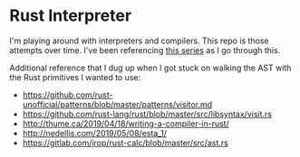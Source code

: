 # Rust Interpreter

I'm playing around with interpreters and compilers. This repo is those attempts
over time. I've been referencing [this series][1] as I go through this.

Additional reference that I dug up when I got stuck on walking the AST with the
Rust primitives I wanted to use:

* https://github.com/rust-unofficial/patterns/blob/master/patterns/visitor.md
* https://github.com/rust-lang/rust/blob/master/src/libsyntax/visit.rs
* http://thume.ca/2019/04/18/writing-a-compiler-in-rust/
* http://nedellis.com/2019/05/08/esta_1/
* https://gitlab.com/jrop/rust-calc/blob/master/src/ast.rs

[1]: https://ruslanspivak.com/lsbasi-part1/
